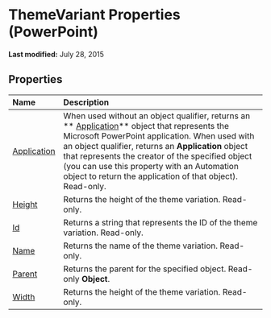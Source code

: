 
# ThemeVariant Properties (PowerPoint)

 **Last modified:** July 28, 2015


## Properties



|**Name**|**Description**|
|:-----|:-----|
| [Application](b9725f46-f03e-5df2-0ab3-cd8dd89aa468.md)|When used without an object qualifier, returns an  ** [Application](978c2b99-4271-b953-4283-73b5f3d96f41.md)** object that represents the Microsoft PowerPoint application. When used with an object qualifier, returns an **Application** object that represents the creator of the specified object (you can use this property with an Automation object to return the application of that object). Read-only.|
| [Height](05d084e8-d804-77f9-1826-e70654a3f86b.md)|Returns the height of the theme variation. Read-only.|
| [Id](90f72fb5-71eb-b57e-09a6-69ab27316981.md)|Returns a string that represents the ID of the theme variation. Read-only.|
| [Name](c28ccf47-05ab-9d75-e190-47a3032faac6.md)|Returns the name of the theme variation. Read-only.|
| [Parent](780956d0-eebb-c5d5-8a6a-c969897bc9a5.md)|Returns the parent for the specified object. Read-only  **Object**.|
| [Width](1c92798d-fa0f-3874-3a30-c42fe47c1b48.md)|Returns the height of the theme variation. Read-only.|
